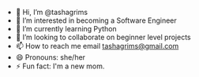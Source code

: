 - 👋 Hi, I’m @tashagrims
- 👀 I’m interested in becoming a Software Engineer
- 🌱 I’m currently learning Python
- 💞️ I’m looking to collaborate on beginner level projects
- 📫 How to reach me email tashagrims@gmail.com  
- 😄 Pronouns: she/her
- ⚡ Fun fact: I'm a new mom. 

<!---
tashagrims/tashagrims is a ✨ special ✨ repository because its `README.md` (this file) appears on your GitHub profile.
You can click the Preview link to take a look at your changes.
--->
